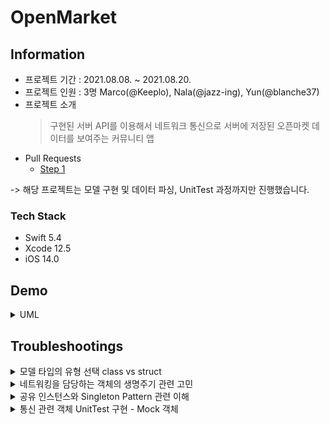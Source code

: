 # OpenMarket
## Information
* 프로젝트 기간 : 2021.08.08. ~ 2021.08.20.
* 프로젝트 인원 : 3명 Marco(@Keeplo), Nala(@jazz-ing), Yun(@blanche37)
* 프로젝트 소개 
    > 구현된 서버 API를 이용해서 네트워크 통신으로 서버에 저장된 오픈마켓 데이터를 보여주는 커뮤니티 앱
* Pull Requests
    * [Step 1](https://github.com/yagom-academy/ios-open-market/pull/63)  
    
-> 해당 프로젝트는 모델 구현 및 데이터 파싱, UnitTest 과정까지만 진행했습니다.

### Tech Stack
* Swift 5.4
* Xcode 12.5
* iOS 14.0

## Demo
<details><summary>UML</summary><div markdown="1">
    
![68747470733a2f2f692e696d6775722e636f6d2f784379457432342e706e67-2](https://user-images.githubusercontent.com/24707229/152350614-49cceb9f-9edf-4355-a7a6-f3c224eec4ac.png)
</div></details>

## Troubleshootings
<details><summary>모델 타입의 유형 선택 class vs struct</summary><div markdown="1">

**최초 아이디어**

두 화면 (리스트를 그려주는 화면과 조회하는 화면)에서 `Item` 인스턴스를 주고 받으면서(하나의 인스턴스를 참조) 인스턴스의 정보를 공유하기 위해 `class`로 구현하려고 함.

**모델 타입에 관한 고민**

실시간 데이터 변화를 인지하기 위해서 각 화면에 접근시 매번 데이터를 업데이트하는게 좋다고 생각함 (서버와 동기화), `id` 정보만 전달

⇒ `Item` 인스턴스의 참조가 필요없어짐

⇒ 모델 타입을 `struct`로 구현하기로 변경함.
</div></details>
<details><summary>네트워킹을 담당하는 객체의 생명주기 관련 고민</summary><div markdown="1">
    
**PR 과정에서 리뷰어와 고민한 내용**

> Q : 왜 네트워크 담당하는 녀석이 각 화면마다 인스턴스로 있는 것보다, 싱글턴이나 타입 프로퍼티 구조체 인게 낫다고 생각했나요?  

A : 통신을 위한 인스턴스가 각 화면에 할당되어 메모리 점유하는 건 불 필요할 것 같다고 생각, 하나의 통신 인스턴스가 통신하는 동작에 한해서 해당 블록과 completion 블록이 비동기로 처리가 보장됨

![Untitled-3](https://user-images.githubusercontent.com/24707229/152350704-d4fb2d32-5a18-4160-9d63-5bef3b878f57.png)
![Untitled-2](https://user-images.githubusercontent.com/24707229/152350713-08bb0fab-09d9-48b4-ad08-b3a506400bc6.png)
[출처 Apple Documentation URLSession](https://developer.apple.com/documentation/foundation/urlsession)

> Q : 두 가지 방법의 장단점이나 차이가 무엇이라고 생각하나요?

A : 
- 싱글턴
    - 장점 - 엑세스가 편함, 공유 인스턴스의 메모리 공유
    - 단점 - 공유 인스턴스에 엑세스 위치가 많을 수록 앱 동작 예측이 어렵고 싱글톤의 전역 상태와 동기화 하는게 어려워짐 (안티 패턴의 원인)
- 구조체 타입 프로퍼티 & 타입 메서드
    - 장점 - 엑세스가 편함, 공유 인스턴스의 메모리 공유
    - 단점 - 해당 타입을 인스턴스화가 가능해짐.. 해당 타입을 타입 프로퍼티, 메서드로만 쓸 건지, Shared Instance로 쓸 건지 정해야함?!(위에 언급된 "공유 인스턴스" 와 다른 [Shared Instance](https://www.donnywals.com/whats-the-difference-between-a-singleton-and-a-shared-instance-in-swift/)라는 표현을 발견하고 공부했는데 이런 형태를 의미 함.

**서버와 통신을 담당하는 NetworkingManager 타입의 구현 방식 고민함**  
화면 별 구조체 인스턴스 생성 VS 싱글턴 VS 타입 메서드

→ **싱글턴으로 구현** 
네트워킹을 담당하는 인스턴스는 하나만 존재하는 것이 더욱 적절하다고 판단 
싱글턴과 타입 메서드에 대해 오래 고민했으나 메모리 점유의 측면에서 싱글턴으로 결정

![Untitled](https://user-images.githubusercontent.com/24707229/152350962-10b3d030-3652-46fb-bc9f-2e9b74db7219.png)
[출처 Apple Documentation Managing shared Resource Using a Singleton](https://developer.apple.com/documentation/swift/cocoa_design_patterns/managing_a_shared_resource_using_a_singleton)

→ 애플에서 예시로 싱글턴을 사용하는 상황을 언급함. 특별한 단점을 찾기전까지 싱글턴으로 구현해보기로 결정
</div></details>
<details><summary>공유 인스턴스와 Singleton Pattern 관련 이해</summary><div markdown="1">

- `공유 인스턴스` 의 이해 - static 저장 프로퍼티로 할당된 인스턴스로, 전역에서 사용가능하고, 일반적으로 shared 라는 이름의 타입 프로퍼티로 정의함.
- `Singletone Pattern` : 이런 *공유 인스턴스*를 하나 가지며, 최초 할당된 싱글턴 인스턴스 이외에 추가적인 인스턴스를 생성하지 못함
- `Shared Instance` 의 사용 클래스 : *공유 인스턴스*(타입 프로퍼티)이외의 특정 설정이나 특징을 가진 인스턴스를 다양하게 생성 및 사용해서, 각 기능에 최적화된 동작을 하게 하는 장점을 가짐 [Article](https://drewag.me/posts/2019/09/03/singletons-and-shared-instances-in-swift)
    
    > (위 설명에서 공유 인스턴스 ≠ Shared Instance)
</div></details>
<details><summary>통신 관련 객체 UnitTest 구현 - Mock 객체</summary><div markdown="1">

- MockURLSession 과 MockURLSessionDataTask등 Mock 객체를 생성해서 통신 상황을 테스트  
    → 통신 성공과 실패 과정을 `isSuccess` 프로퍼티 초기화 주입으로 결정
    ```swift
    func test_success_통신이성공했을때유효한URL이면_JSON데이터반환한다() {
            //given
            let request = URLRequest(url: URL(string: NetworkHandler.OpenMarketInfo.baseURL +  NetworkHandler.OpenMarketInfo.getList.makePath(suffix: 1))!)
            let manager = NetworkHandler(urlSession: MockURLSession(isSuccess: true))
            var check = false
            //when
            manager.request(bundle: request) { result in
                guard case .success(_) = result else {
                    return
                }
                check = true
            }
            //then
            XCTAssert(check)
        }
    ```
- JSON 디코딩 유닛테스트   
    → Mock 파일(.json 파일)로 생성된 인스턴스의 정보를 해당 정보 문자열과 직접비교   
    → 위 방식은 하드코딩 성향이 강함 테스트 방법에 대해 공부 필요성을 느낌   
</div></details>
<br>
